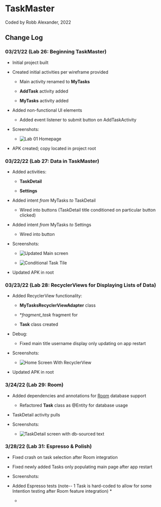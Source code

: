 # TaskMaster

Coded by Robb Alexander, 2022

## Change Log

### 03/21/22 (Lab 26: Beginning TaskMaster)

* Initial project built
  
* Created initial activities per wireframe provided

  * Main activity renamed to **MyTasks**

  * **AddTask** activity added

  * **MyTasks** activity added

* Added non-functional UI elements

  * Added event listener to submit button on AddTaskActivity

* Screenshots:

  * ![Lab 01 Homepage](screenshots\Screenshot_20220321_204003.png)

* APK created; copy located in project root

### 03/22/22 (Lab 27: Data in TaskMaster)

* Added activities:

  * **TaskDetail**

  * **Settings**

* Added intent *from* MyTasks *to* TaskDetail

  * Wired into buttons (TaskDetail title conditioned on particular button clicked)

* Added intent *from* MyTasks *to* Settings

  * Wired into button

* Screenshots:

  * ![Updated Main screen](screenshots/Screenshot_20220322_210119.png)

  * ![Conditional Task Tile](screenshots/Screenshot_20220322_210139.png)

* Updated APK in root

### 03/23/22 (Lab 28: RecyclerViews for Displaying Lists of Data)

* Added RecyclerView functionality:

    * **MyTasksRecyclerViewAdapter** class

    * **fragment_task* fragment for

    * **Task** class created

* Debug:

    * Fixed main title username display only updating on app restart

* Screenshots:

    * ![Home Screen With RecyclerView](screenshots/Screenshot_20220323_165650.png)

* Updated APK in root

### 3/24/22 (Lab 29: Room)

* Added dependencies and annotations for [Room](https://developer.android.com/jetpack/androidx/releases/room) database support

    - Refactored **Task** class as @Entity for database usage

* TaskDetail activity pulls

* Screenshots:
    * ![TaskDetail screen with db-sourced text](screenshots/Screenshot_20220324_231647.png)

### 3/28/22 (Lab 31: Espresso & Polish)

* Fixed crash on task selection after Room integration

* Fixed newly added Tasks only populating main page after app restart

* Screenshots:

* Added Espresso tests (note-- 1 Task is hard-coded to allow for some Intention testing after Room feature integration)
  * 

  *

